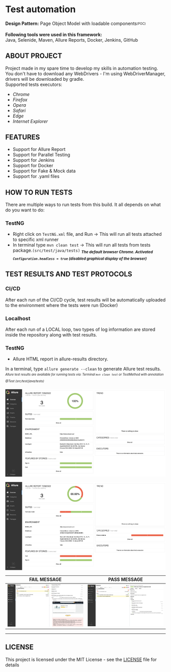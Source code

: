 # Test automation

**Design Pattern:** Page Object Model with loadable components<sub><sup>(POC)</sub></sup>

**Following tools were used in this framework:**  
Java, Selenide, Maven, Allure Reports, Docker, Jenkins, GitHub

## ABOUT PROJECT
Project made in my spare time to develop my skills in automation testing.  
You don't have to download any WebDrivers - I'm using WebDriverManager, drivers will be downloaded by gradle.  
Supported tests executors:
- *Chrome*
- *Firefox*
- *Opera*
- *Safari*
- *Edge*
- *Internet Explorer*

## FEATURES
- Support for Allure Report
- Support for Parallel Testing
- Support for Jenkins
- Support for Docker
- Support for Fake & Mock data
- Support for .yaml files

## HOW TO RUN TESTS
There are multiple ways to run tests from this build. It all depends on what do you want to do:
### TestNG
- Right click on `TestNG.xml` file, and Run ->  This will run all tests attached to specific xml runner
- In terminal type `mvn clean test` -> This will run all tests from tests package.`(src/test/java/tests)`
  <sub>_**The default browser Chrome. Activated `Configuration.headless = true` (disabled graphical display of the browser)**_</sub>

## TEST RESULTS AND TEST PROTOCOLS
### CI/CD
After each run of the CI/CD cycle, test results will be automatically uploaded to
the environment where the tests were run (Docker)
### Localhost
After each run of a LOCAL loop, two types of log information are stored inside the repository along with test results.
### TestNG
- Allure HTML report in allure-results directory.

In a terminal, type `allure generate --clean` to generate Allure test results.
<sub><sup>*Allure test results are available for running tests via: Terminal `mvn clean test` or TestMethod with annotation @Test (src/test/java/tests)*</sup></sub>
<p align="center"><img src="./docs/allure/AllureReportOverviewPass.png"/></p>
<p align="center"><img src="./docs/allure/AllureReportOverviewFail.png"/></p>


| FAIL MESSAGE                                      | PASS MESSAGE                                    |
|---------------------------------------------------|-------------------------------------------------|
| ![IMG](./docs/allure/AllureReportNoValidTest.png) | ![IMG](./docs/allure/AllureReportValidTest.png) |
***
## LICENSE
This project is licensed under the MIT License - see the [LICENSE](LICENSE) file for details
